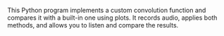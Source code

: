 This Python program implements a custom convolution function and compares it with a built-in one using plots. It records audio, applies both methods, and allows you to listen and compare the results.



